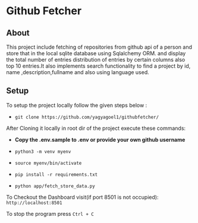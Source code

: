 # Github Fetcher

## About 

This project include fetching of repositories from github api of a person and store that in the local sqlite database using Sqlalchemy ORM.
and display the total number of entries distribution of entries by certain columns also top 10 entries.It also implements search functionality to find a project by id,
name ,description,fullname and also using language used.

## Setup

To setup the project locally follow the given steps below :

  * ```git clone https://github.com/yagyagoel1/githubfetcher/```
  
After Cloning it locally in root dir of the project execute these commands:

  * **Copy the .env.sample to .env or provide your own github username** 

  * ```python3 -m venv myenv```
  
  * ```source myenv/bin/activate```
  
  * ```pip install -r requirements.txt```
  
  * ```python app/fetch_store_data.py```

To Checkout the Dashboard visit(if port 8501 is not occupied):
``` http://localhost:8501```
  
To stop the program press ```Ctrl + C``` 



